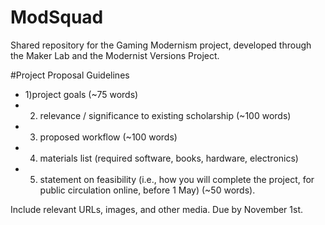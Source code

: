 ModSquad
========

Shared repository for the Gaming Modernism project, developed through the Maker Lab and the Modernist Versions Project.

#Project Proposal Guidelines

* 1)project goals (~75 words)
* 2) relevance / significance to existing scholarship (~100 words)
* 3) proposed workflow (~100 words)
* 4) materials list (required software, books, hardware, electronics)
* 5) statement on feasibility (i.e., how you will complete the project, for public circulation online, before 1 May) (~50 words).

Include relevant URLs, images, and other media. Due by November 1st.
